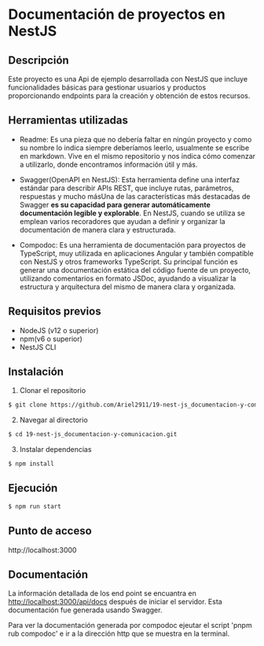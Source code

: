 # Documentación de proyectos en NestJS

## Descripción

Este proyecto es una Api de ejemplo desarrollada con NestJS que incluye funcionalidades básicas para gestionar usuarios y productos proporcionando endpoints para la creación y obtención de estos recursos.

## Herramientas utilizadas

- Readme: Es una pieza que no debería faltar en ningún proyecto y como su nombre lo indica siempre deberíamos leerlo, usualmente se escribe en markdown. Vive en el mismo repositorio y nos indica cómo comenzar a utilizarlo, donde encontramos información útil y más.

- Swagger(OpenAPI en NestJS): Esta herramienta define una interfaz estándar para describir APIs REST, que incluye rutas, parámetros, respuestas y mucho másUna de las características más destacadas de Swagger **es su capacidad para generar automáticamente documentación legible y explorable**. En NestJS, cuando se utiliza se emplean varios recoradores que ayudan a definir y organizar la documentación de manera clara y estructurada.

- Compodoc: Es una herramienta de documentación para proyectos de TypeScript, muy utilizada en aplicaciones Angular y también compatible con NestJS y otros frameworks TypeScript. Su principal función es generar una documentación estática del código fuente de un proyecto, utilizando comentarios en formato JSDoc, ayudando a visualizar la estructura y arquitectura del mismo de manera clara y organizada.

## Requisitos previos

- NodeJS (v12 o superior)
- npm(v6 o superior)
- NestJS CLI

## Instalación

1. Clonar el repositorio

```bash
$ git clone https://github.com/Ariel2911/19-nest-js_documentacion-y-comunicacion.git
```

2. Navegar al directorio

```bash
$ cd 19-nest-js_documentacion-y-comunicacion.git
```

3. Instalar dependencias

```bash
$ npm install
```

## Ejecución

```bash
$ npm run start
```

## Punto de acceso

http://localhost:3000

## Documentación

La información detallada de los end point se encuantra en [http://localhost:3000/api/docs](http://localhost:3000/api/docs) después de iniciar el servidor. Esta documentación fue generada usando Swagger.

Para ver la documentación generada por compodoc ejeutar el script 'pnpm rub compodoc' e ir a la dirección http que se muestra en la terminal.
